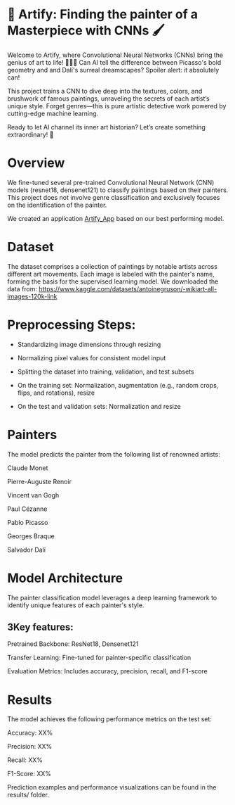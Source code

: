 # 🎨 Artify: Finding the painter of a Masterpiece with CNNs 🖌️

Welcome to Artify, where Convolutional Neural Networks (CNNs) bring the genius of art to life! 🧑‍🎨✨ Can AI tell the difference between Picasso's bold geometry and and Dalí's surreal dreamscapes? Spoiler alert: it absolutely can!

This project trains a CNN to dive deep into the textures, colors, and brushwork of famous paintings, unraveling the secrets of each artist’s unique style. Forget genres—this is pure artistic detective work powered by cutting-edge machine learning.

Ready to let AI channel its inner art historian? Let’s create something extraordinary! 🚀

# Overview

We fine-tuned several pre-trained Convolutional Neural Network (CNN) models (resnet18, densenet121) to classify paintings based on their painters. This project does not involve genre classification and exclusively focuses on the identification of the painter.

We created an application [Artify_App](https://huggingface.co/spaces/hmutlu/Artify) based on our best performing model. 

# Dataset
The dataset comprises a collection of paintings by notable artists across different art movements. Each image is labeled with the painter's name, forming the basis for the supervised learning model. We downloaded the data from: https://www.kaggle.com/datasets/antoinegruson/-wikiart-all-images-120k-link

# Preprocessing Steps:

- Standardizing image dimensions through resizing

- Normalizing pixel values for consistent model input

- Splitting the dataset into training, validation, and test subsets

- On the training set: Normalization, augmentation (e.g., random crops, flips, and rotations), resize

- On the test and validation sets: Normalization and resize

# Painters
The model predicts the painter from the following list of renowned artists:

Claude Monet

Pierre-Auguste Renoir

Vincent van Gogh

Paul Cézanne

Pablo Picasso

Georges Braque

Salvador Dalí



# Model Architecture
The painter classification model leverages a deep learning framework to identify unique features of each painter's style.


## 3Key features:

Pretrained Backbone: ResNet18, Densenet121

Transfer Learning: Fine-tuned for painter-specific classification

Evaluation Metrics: Includes accuracy, precision, recall, and F1-score

# Results
The model achieves the following performance metrics on the test set:

Accuracy: XX%

Precision: XX%

Recall: XX%

F1-Score: XX%

Prediction examples and performance visualizations can be found in the results/ folder.



